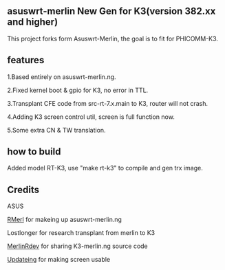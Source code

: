 ﻿## asuswrt-merlin New Gen for K3(version 382.xx and higher)

This project forks form Asuswrt-Merlin, the goal is to fit for PHICOMM-K3.


## features

1.Based entirely on asuswrt-merlin.ng.

2.Fixed kernel boot & gpio for K3, no error in TTL.

3.Transplant CFE code from src-rt-7.x.main to K3, router will not crash.

4.Adding K3 screen control util, screen is full function now.

5.Some extra CN & TW translation.


## how to build

Added model RT-K3, use "make rt-k3" to compile and gen trx image.


## Credits

ASUS

[RMerl](https://github.com/RMerl/) for makeing up asuswrt-merlin.ng

Lostlonger for research transplant from merlin to K3

[MerlinRdev](https://github.com/MerlinRdev/) for sharing K3-merlin.ng source code

[Updateing](https://github.com/Updateing/) for making screen usable

